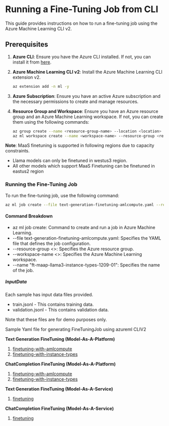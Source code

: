 # Running a Fine-Tuning Job from CLI

This guide provides instructions on how to run a fine-tuning job using the Azure Machine Learning CLI v2.

## Prerequisites

1. **Azure CLI**: Ensure you have the Azure CLI installed. If not, you can install it from [here](https://docs.microsoft.com/en-us/cli/azure/install-azure-cli).

2. **Azure Machine Learning CLI v2**: Install the Azure Machine Learning CLI extension v2.
   ```bash
   az extension add -n ml -y
   ```

3. **Azure Subscription**: Ensure you have an active Azure subscription and the necessary permissions to create and manage resources.

4. **Resource Group and Workspace**: Ensure you have an Azure resource group and an Azure Machine Learning workspace. If not, you can create them using the following commands:

      ```bash 
      az group create --name <resource-group-name> --location <location>
      az ml workspace create --name <workspace-name> --resource-group <resource-group-name> --location <location>
      ```

**Note**: MaaS finetuning is supported in following regions due to capacity constraints.
* Llama models can only be finetuned in westus3 region.
* All other models which support MaaS Finetuning can be finetuned in eastus2 region
 
### Running the Fine-Tuning Job
To run the fine-tuning job, use the following command:

```bash
az ml job create --file text-generation-finetuning-amlcompute.yaml --resource-group <<resource-group-name>> --workspace-name <<azureml-workspace-or-project-name>> --name "ft-maap-llama3-instance-types-1209-01"
```

#### Command Breakdown
* az ml job create: Command to create and run a job in Azure Machine Learning.
* --file text-generation-finetuning-amlcompute.yaml: Specifies the YAML file that defines the job configuration.
* --resource-group <<resource-group-name>>: Specifies the Azure resource group.
* --workspace-name <<azureml-workspace-or-project-name>>: Specifies the Azure Machine Learning workspace.
* --name "ft-maap-llama3-instance-types-1209-01": Specifies the name of the job.

##### InputData
Each sample has input data files provided.
* train.jsonl - This contains training data.
* validation.jsonl - This contains validation data.

Note that these files are for demo purposes only.

Sample Yaml file for generating FineTuningJob using azureml CLIV2

**Text Generation FineTuning (Model-As-A-Platform)**
1. [finetuning-with-amlcompute](./model-as-a-platform/text-generation/text-generation-finetuning-amlcompute.yaml)
2. [finetuning-with-instance-types](./model-as-a-platform/text-generation/text-generation-finetuning-instance-types.yaml)

**ChatCompletion FineTuning (Model-As-A-Platform)**
1. [finetuning-with-amlcompute](./model-as-a-platform/chat/chat-completion-finetuning-amlcompute.yaml)
2. [finetuning-with-instance-types](./model-as-a-platform/chat/chat-completion-finetuning-instance-types.yaml)

**Text Generation FineTuning (Model-As-A-Service)**
1. [finetuning](./model-as-a-service/text-generation/text-generation-finetuning.yaml)

**ChatCompletion FineTuning (Model-As-A-Service)**
1. [finetuning](./model-as-a-service/chat-completion/chat-completion-finetuning.yaml)
